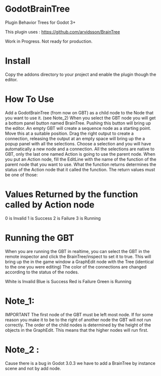 # GodotBrainTree
Plugin Behavior Trees for Godot 3+

This plugin uses : https://github.com/arvidsson/BrainTree

Work in Progress. Not ready for production.

# Install
Copy the addons directory to your project and enable the plugin though the editor.

# How To Use
Add a GodotBrainTree (from now on GBT) as a child node to the Node that you want to use it. (see Note_2)
When you select the GBT node you will get a bottom panel button named BrainTree.
Pushing this button will bring up the editor.
An empty GBT will create a sequence node as a starting point.
Move this at a suitable position.
Drag the right output to create a connection, releasing the output at an empty space will bring up the a popup panel with all the selections.
Choose a selection and you will have automatically a new node and a connection.
All the selections are native to GBT, only the last one named Action is going to use the parent node.
When you put an Action node, fill the EditLine with the name of the function of the parent node that you want to use.
What the function returns determines the status of the Action node that it called the function.
The return values must be one of those:

# Values Returned by the function called by Action node
0 is Invalid
1 is Success
2 is Failure
3 is Running

# Running the GBT
When you are running the GBT in realtime, you can select the GBT in the remote inspector and click the BrainTree/inspect to set it to true.
This will bring up the in the game window a GraphEdit node with the Tree (identical to the one you were editing)
The color of the connections are changed according to the status of the nodes.

White is Invalid
Blue is Success
Red is Failure
Green is Running

# Note_1:
IMPORTANT
The first node of the GBT must be left most node. If for some reason you make it to be to the right of another node the GBT will not run correctly.
The order of the child nodes is determined by the height of the objects in the GraphEdit. This means that the higher nodes will run first.

# Note_2 : 
Cause there is a bug in Godot 3.0.3 we have to add a BrainTree by instance scene and not by add node.
